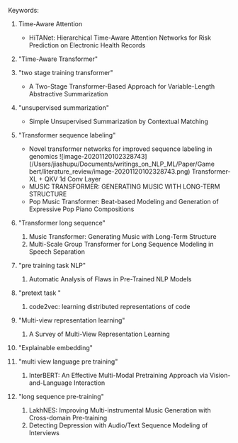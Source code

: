 Keywords:

1. Time-Aware Attention
   
   - HiTANet: Hierarchical Time-Aware Attention Networks for Risk Prediction on Electronic Health Records
2. "Time-Aware Transformer"
3. "two stage training transformer"
   
   - A Two-Stage Transformer-Based Approach for Variable-Length Abstractive Summarization
4. "unsupervised summarization"
   
   - Simple Unsupervised Summarization by Contextual Matching
5. "Transformer sequence labeling"

   - Novel transformer networks for improved sequence labeling in genomics
     ![image-20201120102328743](/Users/jiashupu/Documents/writings_on_NLP_ML/Paper/Game bert/literature_review/image-20201120102328743.png)
     Transformer-XL + QKV 1d Conv Layer
   - MUSIC TRANSFORMER: GENERATING MUSIC WITH LONG-TERM STRUCTURE
   - Pop Music Transformer: Beat-based Modeling and Generation of Expressive Pop Piano Compositions
6. "Transformer long sequence"

   1. Music Transformer: Generating Music with Long-Term Structure
   2. Multi-Scale Group Transformer for Long Sequence Modeling in Speech Separation
7. "pre training task NLP"

   1. Automatic Analysis of Flaws in Pre-Trained NLP Models
8. "pretext task "

   1. code2vec: learning distributed representations of code
9. "Multi-view representation learning"

   1. A Survey of Multi-View Representation Learning
10. "Explainable embedding"
11. "multi view language pre training"

    1. InterBERT: An Effective Multi-Modal Pretraining Approach via Vision-and-Language Interaction
12. "long sequence pre-training"
    1. LakhNES: Improving Multi-instrumental Music Generation with Cross-domain Pre-training
    2. Detecting Depression with Audio/Text Sequence Modeling of Interviews









​    

